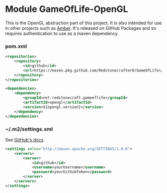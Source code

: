 # Module GameOfLife-OpenGL
This is the OpenGL abstraction part of this project.
It is also intended for use in other projects such as [Amber](https://github.com/Redstonecrafter0/Amber).
It's released on GitHub Packages and so requires authentication to use as a maven dependency.

### pom.xml
```xml
<repositories>
    <repository>
        <id>github</id>
        <url>https://maven.pkg.github.com/Redstonecrafter0/GameOfLife</url>
    </repository>
</repositories>

<dependencies>
    <dependency>
        <groupId>net.redstonecraft.gameoflife</groupId>
        <artifactId>opengl</artifactId>
        <version>${opengl.version}</version>
    </dependency>
</dependencies>
```

### ~/.m2/settings.xml
See [GitHub's docs](https://docs.github.com/en/packages/working-with-a-github-packages-registry/working-with-the-apache-maven-registry#authenticating-with-a-personal-access-token).
```xml
<settings xmlns="http://maven.apache.org/SETTINGS/1.0.0">
    <servers>
        <server>
            <id>github</id>
            <username>yourUsername</username>
            <password>yourGithubToken</password>
        </server>
    </servers>
</settings>
```
